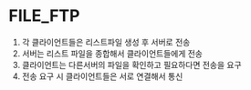 # FILE_FTP

1. 각 클라이언트들은 리스트파일 생성 후 서버로 전송
2. 서버는 리스트 파일을 종합해서 클라이언트들에게 전송
3. 클라이언트는 다른서버의 파일을 확인하고 필요하다면 전송을 요구
4. 전송 요구 시 클라이언트들은 서로 연결해서 통신
